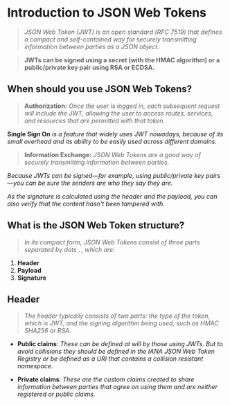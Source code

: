 # Introduction to JSON Web Tokens

> _JSON Web Token (JWT) is an open standard (RFC 7519) that defines a compact and self-contained way for securely transmitting information between parties as a JSON object._

> **JWTs can be signed using a secret (with the HMAC algorithm) or a public/private key pair using RSA or ECDSA.**

## When should you use JSON Web Tokens?

> **Authorization:** _Once the user is logged in, each subsequent request will include the JWT, allowing the user to access routes, services, and resources that are permitted with that token._

**Single Sign On** _is a feature that widely uses JWT nowadays, because of its small overhead and its ability to be easily used across different domains._

> **Information Exchange:** _JSON Web Tokens are a good way of securely transmitting information between parties._

_Because JWTs can be signed—for example, using public/private key pairs—you can be sure the senders are who they say they are._

_As the signature is calculated using the header and the payload, you can also verify that the content hasn't been tampered with._

## What is the JSON Web Token structure?

> _In its compact form, JSON Web Tokens consist of three parts separated by dots `.`, which are:_

1. **Header**
2. **Payload**
3. **Signature**

## Header

> _The header typically consists of two parts: the type of the token, which is JWT, and the signing algorithm being used, such as HMAC SHA256 or RSA._

- **Public claims**: _These can be defined at will by those using JWTs. But to avoid collisions they should be defined in the IANA JSON Web Token Registry or be defined as a URI that contains a collision resistant namespace._

- **Private claims**: _These are the custom claims created to share information between parties that agree on using them and are neither registered or public claims._
